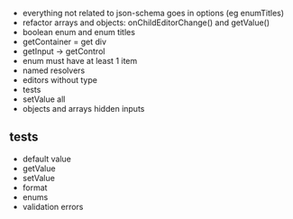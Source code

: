 - everything not related to json-schema goes in options (eg enumTitles)
- refactor arrays and objects: onChildEditorChange() and getValue()
- boolean enum and enum titles
- getContainer = get div
- getInput -> getControl
- enum must have at least 1 item
- named resolvers
- editors without type
- tests
- setValue all
- objects and arrays hidden inputs

## tests

- default value
- getValue
- setValue
- format
- enums
- validation errors
